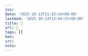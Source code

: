 ```yaml
---
ivs:
date: '2025-10-13T11:25:43+08:00'
lastmod: '2025-10-13T13:04:51+08:00'
title: 󰈰
url: 󰈰
tags: []
hex: 
src:
note:
---
```

